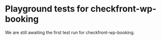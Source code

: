 # Playground tests for checkfront-wp-booking
We are still awaiting the first test run for checkfront-wp-booking.

